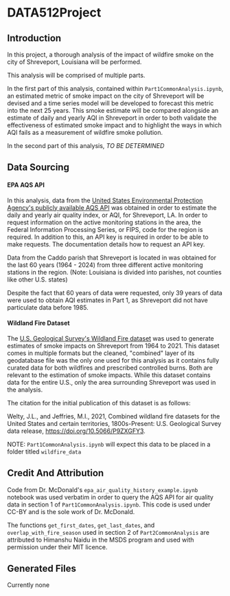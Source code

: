 # DATA512Project

## Introduction

In this project, a thorough analysis of the impact of wildfire smoke on the city of Shreveport, Louisiana will be performed.

This analysis will be comprised of multiple parts.

In the first part of this analysis, contained within `Part1CommonAnalysis.ipynb`, an estimated metric of smoke impact on the city of Shreveport will be devised and a time series model will be developed to forecast this metric into the next 25 years. This smoke estimate will be compared alongside an estimate of daily and yearly AQI in Shreveport in order to both validate the effectiveness of estimated smoke impact and to highlight the ways in which AQI fails as a measurement of wildfire smoke pollution.

In the second part of this analysis, *TO BE DETERMINED*

## Data Sourcing

#### EPA AQS API

In this analysis, data from the [United States Environmental Protection Agency's publicly available AQS API](https://aqs.epa.gov/aqsweb/documents/data_api.html) was obtained in order to estimate the daily and yearly air quality index, or AQI, for Shreveport, LA. In order to request information on the active monitoring stations in the area, the Federal Information Processing Series, or FIPS, code for the region is required. In addition to this, an API key is required in order to be able to make requests. The documentation details how to request an API key.

Data from the Caddo parish that Shreveport is located in was obtained for the last 60 years (1964 - 2024) from three different active monitoring stations in the region. (Note: Louisiana is divided into parishes, not counties like other U.S. states)

Despite the fact that 60 years of data were requested, only 39 years of data were used to obtain AQI estimates in Part 1, as Shreveport did not have particulate data before 1985.

#### Wildland Fire Dataset

The [U.S. Geological Survey's Wildland Fire dataset](https://www.sciencebase.gov/catalog/item/61aa537dd34eb622f699df81) was used to generate estimates of smoke impacts on Shreveport from 1964 to 2021. This dataset comes in multiple formats but the cleaned, "combined" layer of its geodatabase file was the only one used for this analysis as it contains fully curated data for both wildfires and prescribed controlled burns. Both are relevant to the estimation of smoke impacts. While this dataset contains data for the entire U.S., only the area surrounding Shreveport was used in the analysis.

The citation for the initial publication of this dataset is as follows:

Welty, J.L., and Jeffries, M.I., 2021, Combined wildland fire datasets for the United States and certain territories, 1800s-Present: U.S. Geological Survey data release, https://doi.org/10.5066/P9ZXGFY3.

NOTE: `Part1CommonAnalysis.ipynb` will expect this data to be placed in a folder titled `wildfire_data`

## Credit And Attribution

Code from Dr. McDonald's `epa_air_quality_history_example.ipynb` notebook was used verbatim in order to query the AQS API for air quality data in section 1 of `Part1CommonAnalysis.ipynb`. This code is used under CC-BY and is the sole work of Dr. McDonald.

The functions `get_first_dates`, `get_last_dates`, and `overlap_with_fire_season` used in section 2 of `Part2CommonAnalysis` are attributed to Himanshu Naidu in the MSDS program and used with permission under their MIT licence.

## Generated Files

Currently none